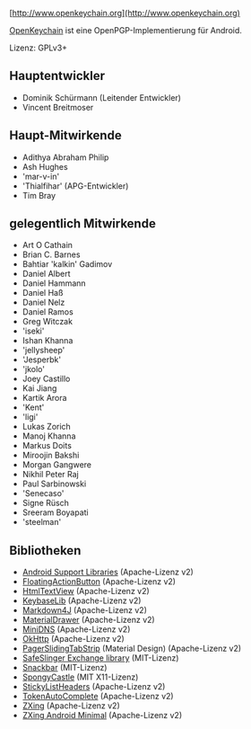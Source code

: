 [//]: # (Beachte: Bitte schreibe jeden Satz in eine eigene Zeile, Transifex wird jede Zeile in ein eigenes Übesetzungsfeld setzen!)

[http://www.openkeychain.org](http://www.openkeychain.org)

[OpenKeychain](http://www.openkeychain.org) ist eine OpenPGP-Implementierung für Android.

Lizenz: GPLv3+

[//]: # (Beachte: alphabethisch Sortiert)

## Hauptentwickler
  * Dominik Schürmann (Leitender Entwickler)
  * Vincent Breitmoser

## Haupt-Mitwirkende
  * Adithya Abraham Philip
  * Ash Hughes
  * 'mar-v-in'
  * 'Thialfihar' (APG-Entwickler)
  * Tim Bray

## gelegentlich Mitwirkende
  * Art O Cathain
  * Brian C. Barnes
  * Bahtiar 'kalkin' Gadimov
  * Daniel Albert
  * Daniel Hammann
  * Daniel Haß
  * Daniel Nelz
  * Daniel Ramos
  * Greg Witczak
  * 'iseki'
  * Ishan Khanna
  * 'jellysheep'
  * 'Jesperbk'
  * 'jkolo'
  * Joey Castillo
  * Kai Jiang
  * Kartik Arora
  * 'Kent'
  * 'ligi'
  * Lukas Zorich
  * Manoj Khanna
  * Markus Doits
  * Miroojin Bakshi
  * Morgan Gangwere
  * Nikhil Peter Raj
  * Paul Sarbinowski
  * 'Senecaso'
  * Signe Rüsch
  * Sreeram Boyapati
  * 'steelman'

[//]: # (Beachte: alphabethisch Sortiert)

## Bibliotheken
  * [Android Support Libraries](http://developer.android.com/tools/support-library/index.html) (Apache-Lizenz v2)
  * [FloatingActionButton](https://github.com/futuresimple/android-floating-action-button) (Apache-Lizenz v2)
  * [HtmlTextView](https://github.com/sufficientlysecure/html-textview) (Apache-Lizenz v2)
  * [KeybaseLib](https://github.com/timbray/KeybaseLib) (Apache-Lizenz v2)
  * [Markdown4J](https://github.com/jdcasey/markdown4j) (Apache-Lizenz v2)
  * [MaterialDrawer](https://github.com/mikepenz/MaterialDrawer) (Apache-Lizenz v2)
  * [MiniDNS](https://github.com/rtreffer/minidns) (Apache-Lizenz v2)
  * [OkHttp](http://square.github.io/okhttp/) (Apache-Lizenz v2)
  * [PagerSlidingTabStrip](https://github.com/jpardogo/PagerSlidingTabStrip) (Material Design) (Apache-Lizenz v2)
  * [SafeSlinger Exchange library](https://github.com/SafeSlingerProject/exchange-android) (MIT-Lizenz)
  * [Snackbar](https://github.com/nispok/snackbar) (MIT-Lizenz)
  * [SpongyCastle](http://rtyley.github.com/spongycastle/) (MIT X11-Lizenz)
  * [StickyListHeaders](https://github.com/emilsjolander/StickyListHeaders) (Apache-Lizenz v2)
  * [TokenAutoComplete](https://github.com/splitwise/TokenAutoComplete) (Apache-Lizenz v2)
  * [ZXing](https://github.com/zxing/zxing) (Apache-Lizenz v2)
  * [ZXing Android Minimal](https://github.com/journeyapps/zxing-android-embedded) (Apache-Lizenz v2)